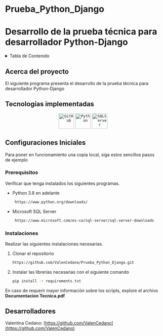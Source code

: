 # Prueba_Python_Django

<h1>Desarrollo de la prueba técnica para desarrollador Python-Django</h1>

<!-- TABLE OF CONTENTS -->
<details>
  <summary>Tabla de Contenido</summary>
  <ol>
    <li>
      <a href="#about-the-project">Acerca del proyecto </a>
      <ul>
        <li><a href="#built-with">Tecnologías implementadas</a></li>
      </ul>
    </li>
    <li>
      <a href="#getting-started">Configuraciones Iniciales</a>
      <ul>
        <li><a href="#prerequisites">Prerequisitos</a></li>
        <li><a href="#installation">Instalaciones</a></li>
      </ul>
    </li>   
    <li><a href="#contact">Autores</a></li>
  </ol>
</details>

<!-- ABOUT THE PROJECT -->
## Acerca del proyecto 
El siguiente programa presenta el desarrollo de la prueba técnica para desarrollador Python-Django
## Tecnologías implementadas

<div align="center">
	<code><img width="50" src="https://user-images.githubusercontent.com/25181517/192108374-8da61ba1-99ec-41d7-80b8-fb2f7c0a4948.png" alt="GitHub" title="GitHub"/></code>
  <code><img width="50" src="https://w7.pngwing.com/pngs/585/822/png-transparent-python-scalable-graphics-logo-javascript-creative-dimensional-code-angle-text-rectangle-thumbnail.png" alt="Python" title="Python"/></code>
  <code><img width="50" src= "https://wallpapers.com/images/high/microsoft-s-q-l-server-logo-3yoe1mht8zxy6s3a-2.png" alt="SQLServer" title="SQL-Server"/></code>
</div>


<!-- GETTING STARTED -->
## Configuraciones Iniciales

Para poner en funcionamiento una copia local, siga estos sencillos pasos de ejemplo

### Prerequisitos

Verificar que tenga instalados los siguientes programas.
* Python 3.8 en adelante
  ```sh
   https://www.python.org/downloads/
  ```
* Microsoft SQL Server
  ```sh
   https://www.microsoft.com/es-co/sql-server/sql-server-downloads
  ```

### Instalaciones

Realizar las siguientes instalaciones necesarias.

1. Clonar el repositorio
   ```sh
   https://github.com/ValenCedano/Prueba_Python_Django.git
   ```
3. Instalar las librerías necesarias con el siguiente comando
   ```sh
   pip install -r requirements.txt
   ```

En caso de requerir mayor información sobre los scripts, explore el archivo <b>Documentacion Tecnica.pdf</b>
<!-- CONTACT -->
## Desarrolladores

Valentina Cedano: [https://github.com/ValenCedano](https://github.com/ValenCedano)
   
